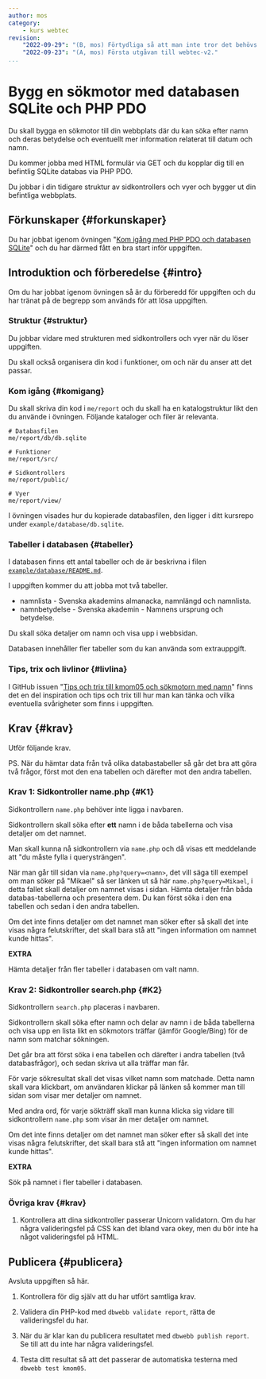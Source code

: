 ```yaml
---
author: mos
category:
    - kurs webtec
revision:
    "2022-09-29": "(B, mos) Förtydliga så att man inte tror det behövs en JOIN."
    "2022-09-23": "(A, mos) Första utgåvan till webtec-v2."
...
```

Bygg en sökmotor med databasen SQLite och PHP PDO
===================================

Du skall bygga en sökmotor till din webbplats där du kan söka efter namn och deras betydelse och eventuellt mer information relaterat till datum och namn.

Du kommer jobba med HTML formulär via GET och du kopplar dig till en befintlig SQLite databas via PHP PDO.

Du jobbar i din tidigare struktur av sidkontrollers och vyer och bygger ut din befintliga webbplats.

<!--more-->



Förkunskaper {#forkunskaper}
-----------------------

Du har jobbat igenom övningen "[Kom igång med PHP PDO och databasen SQLite](kunskap/kom-igang-med-php-pdo-och-databasen-sqlite)" och du har därmed fått en bra start inför uppgiften.



<!--
Genomgång {#genom}
------------------------

Här är en video som "pratar" dig igenom uppgiftens upplägg och visar hur du kommer igång.

[YOUTUBE src="gKzwQTG9eCI" width=700 caption="Kurs mvc kmom03 tisdagsgenomgång, del 3/3 uppgiften (Zoom med Mikael)."]
-->



Introduktion och förberedelse {#intro}
-----------------------

Om du har jobbat igenom övningen så är du förberedd för uppgiften och du har tränat på de begrepp som används för att lösa uppgiften.



### Struktur {#struktur}

Du jobbar vidare med strukturen med sidkontrollers och vyer när du löser uppgiften.

Du skall också organisera din kod i funktioner, om och när du anser att det passar.



### Kom igång {#komigang}

Du skall skriva din kod i `me/report` och du skall ha en katalogstruktur likt den du använde i övningen. Följande kataloger och filer är relevanta.

```text
# Databasfilen
me/report/db/db.sqlite

# Funktioner
me/report/src/

# Sidkontrollers
me/report/public/

# Vyer
me/report/view/
```

I övningen visades hur du kopierade databasfilen, den ligger i ditt kursrepo under `example/database/db.sqlite`.



### Tabeller i databasen {#tabeller}

I databasen finns ett antal tabeller och de är beskrivna i filen [`example/database/README.md`](https://github.com/dbwebb-se/webtec/tree/main/example/database).

I uppgiften kommer du att jobba mot två tabeller.

* namnlista - Svenska akademins almanacka, namnlängd och namnlista.
* namnbetydelse - Svenska akademin - Namnens ursprung och betydelse.

Du skall söka detaljer om namn och visa upp i webbsidan.

Databasen innehåller fler tabeller som du kan använda som extrauppgift.



### Tips, trix och livlinor {#livlina}

I GitHub issuen "[Tips och trix till kmom05 och sökmotorn med namn](https://github.com/dbwebb-se/webtec/issues/18)" finns det en del inspiration och tips och trix till hur man kan tänka och vilka eventuella svårigheter som finns i uppgiften.



Krav {#krav}
-----------------------

Utför följande krav.

PS. När du hämtar data från två olika databastabeller så går det bra att göra två frågor, först mot den ena tabellen och därefter mot den andra tabellen.



### Krav 1: Sidkontroller name.php {#K1}

Sidkontrollern `name.php` behöver inte ligga i navbaren.

Sidkontrollern skall söka efter **ett** namn i de båda tabellerna och visa detaljer om det namnet.

Man skall kunna nå sidkontrollern via `name.php` och då visas ett meddelande att "du måste fylla i querysträngen".

När man går till sidan via `name.php?query=<namn>`, det vill säga till exempel om man söker på "Mikael" så ser länken ut så här `name.php?query=Mikael`, i detta fallet skall detaljer om namnet visas i sidan. Hämta detaljer från båda databas-tabellerna och presentera dem. Du kan först söka i den ena tabellen och sedan i den andra tabellen.

Om det inte finns detaljer om det namnet man söker efter så skall det inte visas några felutskrifter, det skall bara stå att "ingen information om namnet kunde hittas".

**EXTRA**

Hämta detaljer från fler tabeller i databasen om valt namn.



### Krav 2: Sidkontroller search.php {#K2}

Sidkontrollern `search.php` placeras i navbaren.

Sidkontrollern skall söka efter namn och delar av namn i de båda tabellerna och visa upp en lista likt en sökmotors träffar (jämför Google/Bing) för de namn som matchar sökningen. 

Det går bra att först söka i ena tabellen och därefter i andra tabellen (två databasfrågor), och sedan skriva ut alla träffar man får.

För varje sökresultat skall det visas vilket namn som matchade. Detta namn skall vara klickbart, om användaren klickar på länken så kommer man till sidan som visar mer detaljer om namnet.

Med andra ord, för varje sökträff skall man kunna klicka sig vidare till sidkontrollern `name.php` som visar än mer detaljer om namnet.

Om det inte finns detaljer om det namnet man söker efter så skall det inte visas några felutskrifter, det skall bara stå att "ingen information om namnet kunde hittas".

**EXTRA**

Sök på namnet i fler tabeller i databasen.



### Övriga krav {#krav}

1. Kontrollera att dina sidkontroller passerar Unicorn validatorn. Om du har några valideringsfel på CSS kan det ibland vara okey, men du bör inte ha något valideringsfel på HTML.


<!--
Extrauppgift {#extra}
-----------------------

Gör följande extrauppgifter om du har tid, lust och energi.

1. 
-->



Publicera {#publicera}
-----------------------

Avsluta uppgiften så här.

1. Kontrollera för dig själv att du har utfört samtliga krav.

1. Validera din PHP-kod med `dbwebb validate report`, rätta de valideringsfel du har.

1. När du är klar kan du publicera resultatet med `dbwebb publish report`. Se till att du inte har några valideringsfel.

1. Testa ditt resultat så att det passerar de automatiska testerna med `dbwebb test kmom05`.
